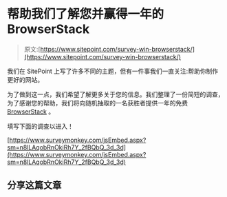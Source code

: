 # 帮助我们了解您并赢得一年的 BrowserStack

> 原文:[https://www.sitepoint.com/survey-win-browserstack/](https://www.sitepoint.com/survey-win-browserstack/)

我们在 SitePoint 上写了许多不同的主题，但有一件事我们一直关注:帮助你制作更好的网站。

为了做到这一点，我们希望了解更多关于您的信息。我们整理了一份简短的调查，为了感谢您的帮助，我们将向随机抽取的一名获胜者提供一年的免费 [BrowserStack](http://www.browserstack.com/) 。

填写下面的调查以进入！

[https://www.surveymonkey.com/jsEmbed.aspx?sm=n8lLAqobRnOkiRh7Y_2fBQbQ_3d_3d](https://www.surveymonkey.com/jsEmbed.aspx?sm=n8lLAqobRnOkiRh7Y_2fBQbQ_3d_3d)

## 分享这篇文章